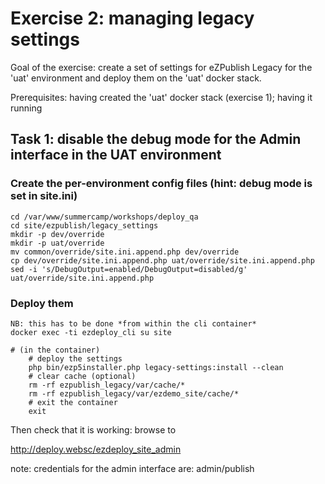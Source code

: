Exercise 2: managing legacy settings
====================================

Goal of the exercise: create a set of settings for eZPublish Legacy for the 'uat' environment
and deploy them on the 'uat' docker stack.

Prerequisites: having created the 'uat' docker stack (exercise 1); having it running

## Task 1: disable the debug mode for the Admin interface in the UAT environment

### Create the per-environment config files (hint: debug mode is set in site.ini)

    cd /var/www/summercamp/workshops/deploy_qa
    cd site/ezpublish/legacy_settings
    mkdir -p dev/override
    mkdir -p uat/override
    mv common/override/site.ini.append.php dev/override
    cp dev/override/site.ini.append.php uat/override/site.ini.append.php
    sed -i 's/DebugOutput=enabled/DebugOutput=disabled/g' uat/override/site.ini.append.php

### Deploy them

    NB: this has to be done *from within the cli container*
    docker exec -ti ezdeploy_cli su site
    
    # (in the container)
        # deploy the settings
        php bin/ezp5installer.php legacy-settings:install --clean
        # clear cache (optional)
        rm -rf ezpublish_legacy/var/cache/*
        rm -rf ezpublish_legacy/var/ezdemo_site/cache/*
        # exit the container
        exit

Then check that it is working: browse to

http://deploy.websc/ezdeploy_site_admin

note: credentials for the admin interface are: admin/publish
